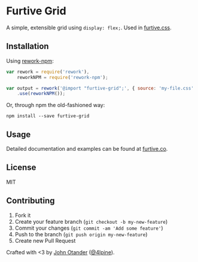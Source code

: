 # Furtive Grid

A simple, extensible grid using `display: flex;`. Used in [furtive.css](http://furtive.co).

## Installation

Using [rework-npm](https://github.com/reworkcss/rework-npm):

```javascript
var rework = require('rework'),
    reworkNPM = require('rework-npm');

var output = rework('@import "furtive-grid";', { source: 'my-file.css' })
    .use(reworkNPM());
```

Or, through npm the old-fashioned way:

```
npm install --save furtive-grid
```

## Usage

Detailed documentation and examples can be found at [furtive.co](http://furtive.co).

## License

MIT

## Contributing

1. Fork it
2. Create your feature branch (`git checkout -b my-new-feature`)
3. Commit your changes (`git commit -am 'Add some feature'`)
4. Push to the branch (`git push origin my-new-feature`)
5. Create new Pull Request

Crafted with <3 by [John Otander](http://johnotander.com) ([@4lpine](https://twitter.com/4lpine)).
